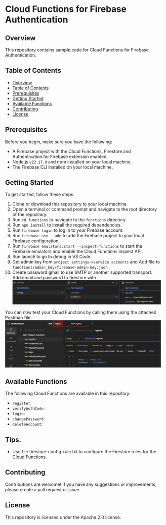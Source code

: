# Cloud Functions for Firebase Authentication

## Overview
This repository contains sample code for Cloud Functions for Firebase Authentication.

## Table of Contents
- [Overview](#overview)
- [Table of Contents](#table-of-contents)
- [Prerequisites](#prerequisites)
- [Getting Started](#getting-started)
- [Available Functions](#available-functions)
- [Contributing](#contributing)
- [License](#license)


## Prerequisites
Before you begin, make sure you have the following:

- A Firebase project with the Cloud Functions, Firestore and Authentication for Firebase extension enabled.
- Node.js `v22.17.0` and npm installed on your local machine.
- The Firebase CLI installed on your local machine.

## Getting Started
To get started, follow these steps:

1. Clone or download this repository to your local machine.
2. Open a terminal or command prompt and navigate to the root directory of the repository.
3. Run `cd functions` to navigate to the `functions` directory.
4. Run `npm install` to install the required dependencies.
5. Run `firebase login` to log in to your Firebase account.
6. Run `firebase use --add` to add the Firebase project to your local Firebase configuration.
7. Run `firebase emulators:start --inspect-functions` to start the Firebase emulators and enable the Cloud Functions inspect API.
8. Run launch to go to debug in VS Code.
9. Get admin key from `project settings->service accounts` and Add file to `functions/admin_key/firebase-admin-key.json` 
10. Create password gmail to use SMTP or another supported transport. Add email and password to firestore with
![config-email](https://github.com/buivanhuy663/auth-firebase-functions/blob/main/.github/images/config-email.png?raw=true)

You can now test your Cloud Functions by calling them using the attached Postman file.
![use-postman](https://github.com/buivanhuy663/auth-firebase-functions/blob/main/.github/images/use-postman.png?raw=true)

## Available Functions
The following Cloud Functions are available in this repository:
- `register`: 
- `verifyAuthCode`: 
- `login`:
- `changePassword`: 
- `deleteAccount`: 

## Tips.
- Use file firestore-config-rule.txt to configure the Firestore rules for the Cloud Functions.

## Contributing
Contributions are welcome! If you have any suggestions or improvements, please create a pull request or issue.


## License
This repository is licensed under the Apache 2.0 license.



